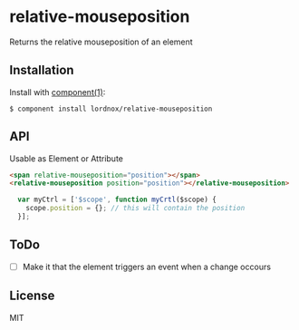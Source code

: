 
# relative-mouseposition

  Returns the relative mouseposition of an element

## Installation

  Install with [component(1)](http://component.io):

    $ component install lordnox/relative-mouseposition

## API

  Usable as Element or Attribute

  ```HTML
  <span relative-mouseposition="position"></span>
  <relative-mouseposition position="position"></relative-mouseposition>
  ```

  ```javascript
    var myCtrl = ['$scope', function myCrtl($scope) {
      scope.position = {}; // this will contain the position
    }];
  ```

## ToDo
  - [ ] Make it that the element triggers an event when a change occours

## License

  MIT

